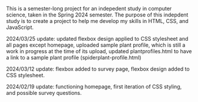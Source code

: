 This is a semester-long project for an indepedent study in computer science, taken in the Spring 2024 semester.
The purpose of this indepdent study is to create a project to help me develop my skills in HTML, CSS, and JavaScript.

2024/03/25 update: updated flexbox design applied to CSS stylesheet and all pages except homepage, uploaded sample plant profile, which is still a work in progress at the time of its upload, updated plantprofiles.html to have a link to a sample plant profile (spiderplant-profile.html)

2024/03/12 update: flexbox added to survey page, flexbox design added to CSS stylesheet.

2024/02/19 update: functioning homepage, first iteration of CSS styling, and possible survey questions.
